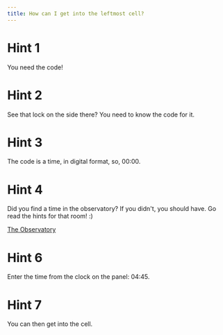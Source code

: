 ```yaml
---
title: How can I get into the leftmost cell?
---
```

# Hint 1
You need the code!

# Hint 2
See that lock on the side there? You need to know the code for it.

# Hint 3
The code is a time, in digital format, so, 00:00.

# Hint 4
Did you find a time in the observatory? If you didn't, you should have. Go read the hints for that room! :)

[The Observatory](/00358/index.md)


# Hint 6
Enter the time from the clock on the panel: 04:45.

# Hint 7
You can then get into the cell.

